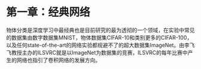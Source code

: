 # 第一章：经典网络

物体分类是深度学习中最经典也是目前研究的最为透彻的一个领域，在实验中常见的数据集由数字数据集MNIST，物体数据集CIFAR-10和类别更多的CIFAR-100，以及任何state-of-the-art的网络实验都规避不了的超大数据集ImageNet。由李飞飞教授主办的ILSVRC就是以ImageNet为数据集的竞赛，ILSVRC的每年比赛中产生的网络也指引了卷积网络的发展方向。



